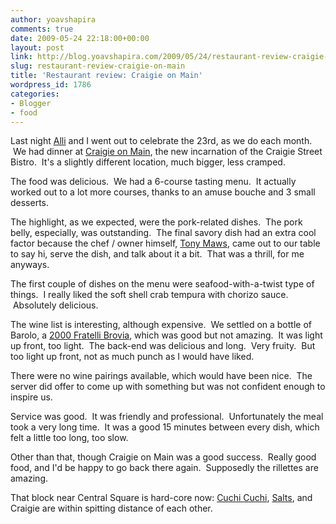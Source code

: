 ```yaml
---
author: yoavshapira
comments: true
date: 2009-05-24 22:18:00+00:00
layout: post
link: http://blog.yoavshapira.com/2009/05/24/restaurant-review-craigie-on-main/
slug: restaurant-review-craigie-on-main
title: 'Restaurant review: Craigie on Main'
wordpress_id: 1786
categories:
- Blogger
- food
---
```


Last night [Alli](http://allisonshapira.com) and I went out to celebrate the 23rd, as we do each month.  We had dinner at [Craigie on Main](http://www.craigieonmain.com/), the new incarnation of the Craigie Street Bistro.  It's a slightly different location, much bigger, less cramped.

  


The food was delicious.  We had a 6-course tasting menu.  It actually worked out to a lot more courses, thanks to an amuse bouche and 3 small desserts.

  


The highlight, as we expected, were the pork-related dishes.  The pork belly, especially, was outstanding.  The final savory dish had an extra cool factor because the chef / owner himself, [Tony Maws](http://www.starchefs.com/chefs/rising_stars/2006/boston/html/bio_t_maws.shtml), came out to our table to say hi, serve the dish, and talk about it a bit.  That was a thrill, for me anyways.

  


The first couple of dishes on the menu were seafood-with-a-twist type of things.  I really liked the soft shell crab tempura with chorizo sauce.  Absolutely delicious.

  


The wine list is interesting, although expensive.  We settled on a bottle of Barolo, a [2000 Fratelli Brovia](http://www.starchefs.com/chefs/rising_stars/2006/boston/html/bio_t_maws.shtml), which was good but not amazing.  It was light up front, too light.  The back-end was delicious and long.  Very fruity.  But too light up front, not as much punch as I would have liked.

  


There were no wine pairings available, which would have been nice.  The server did offer to come up with something but was not confident enough to inspire us.

  


Service was good.  It was friendly and professional.  Unfortunately the meal took a very long time.  It was a good 15 minutes between every dish, which felt a little too long, too slow.

  


Other than that, though Craigie on Main was a good success.  Really good food, and I'd be happy to go back there again.  Supposedly the rillettes are amazing.

  


That block near Central Square is hard-core now: [Cuchi Cuchi](http://www.cuchicuchi.cc/), [Salts](http://www.saltsrestaurant.com/), and Craigie are within spitting distance of each other.

